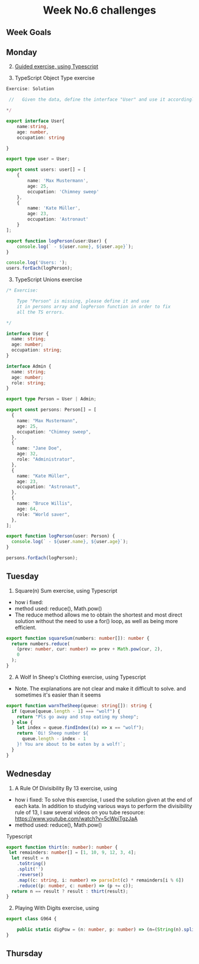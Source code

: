 <h1 align="center">Week No.6 challenges</h1>

<h2>Week Goals</h2>

## Monday

2. [Guided exercise, using Typescript](https://github.com/wisdown/core-code-from-scratch-readme/blob/main/Challeng-weeks/week-6.1.md) 

2. TypeScript Object Type exercise

```typescript
Exercise: Solution

 //   Given the data, define the interface "User" and use it accordingly.

*/

export interface User{
    name:string,
    age: number,
    occupation: string

}

export type user = User;

export const users: user[] = [
    {
        name: 'Max Mustermann',
        age: 25,
        occupation: 'Chimney sweep'
    },
    {
        name: 'Kate Müller',
        age: 23,
        occupation: 'Astronaut'
    }
];

export function logPerson(user:User) {
    console.log(` - ${user.name}, ${user.age}`);
}

console.log('Users: ');
users.forEach(logPerson);

```

3. TypeScript Unions exercise

```typescript
/* Exercise:

    Type "Person" is missing, please define it and use
    it in persons array and logPerson function in order to fix
    all the TS errors.

*/

interface User {
  name: string;
  age: number;
  occupation: string;
}

interface Admin {
  name: string;
  age: number;
  role: string;
}

export type Person = User | Admin;

export const persons: Person[] = [
  {
    name: "Max Mustermann",
    age: 25,
    occupation: "Chimney sweep",
  },
  {
    name: "Jane Doe",
    age: 32,
    role: "Administrator",
  },
  {
    name: "Kate Müller",
    age: 23,
    occupation: "Astronaut",
  },
  {
    name: "Bruce Willis",
    age: 64,
    role: "World saver",
  },
];

export function logPerson(user: Person) {
  console.log(` - ${user.name}, ${user.age}`);
}

persons.forEach(logPerson);
```

## Tuesday

1. Square(n) Sum exercise, using Typescript

- how i fixed:
- method used: reduce(), Math.pow()
- The reduce method allows me to obtain the shortest and most direct solution without the need to use a for() loop, as well as being more efficient.

```typescript
export function squareSum(numbers: number[]): number {
  return numbers.reduce(
    (prev: number, cur: number) => prev + Math.pow(cur, 2),
    0
  );
}
```

2. A Wolf In Sheep's Clothing exercise, using Typescript

- Note. The explanations are not clear and make it difficult to solve. and sometimes it's easier than it seems

```typescript
export function warnTheSheep(queue: string[]): string {
  if (queue[queue.length - 1] === "wolf") {
    return "Pls go away and stop eating my sheep";
  } else {
    let index = queue.findIndex((x) => x == "wolf");
    return `Oi! Sheep number ${
      queue.length - index - 1
    }! You are about to be eaten by a wolf!`;
  }
}
```

## Wednesday
1. A Rule Of Divisibility By 13 exercise, using 
- how i fixed: To solve this exercise, I used the solution given at the end of each kata. In addition to studying various ways to perform the divisibility rule of 13, I saw several videos on you tube
resource:  https://www.youtube.com/watch?v=5cWpiTgzJaA
- method used: reduce(), Math.pow()

Typescript
```typescript
export function thirt(n: number): number {
 let remainders: number[] = [1, 10, 9, 12, 3, 4];
  let result = n
    .toString()
    .split('')
    .reverse()
    .map((c: string, i: number) => parseInt(c) * remainders[i % 6])
    .reduce((p: number, c: number) => (p += c));
  return n == result ? result : thirt(result);
}

```

2. Playing With Digits exercise, using 

```typescript
export class G964 {

    public static digPow = (n: number, p: number) => (n=(String(n).split('').reduce((sum: number , d: string) => sum + (+d) ** p++, 0) / n), n%1 ? -1:n);
}

```
## Thursday
